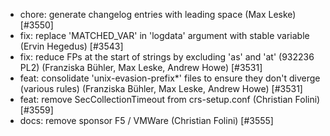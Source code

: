  * chore: generate changelog entries with leading space (Max Leske) [#3550]
 * fix: replace 'MATCHED_VAR' in 'logdata' argument with stable variable (Ervin Hegedus) [#3543]
 * fix: reduce FPs at the start of strings by excluding 'as' and 'at' (932236 PL2) (Franziska Bühler, Max Leske, Andrew Howe) [#3531]
 * feat: consolidate 'unix-evasion-prefix*' files to ensure they don't diverge (various rules) (Franziska Bühler, Max Leske, Andrew Howe) [#3531]
 * feat: remove SecCollectionTimeout from crs-setup.conf (Christian Folini) [#3559]
 * docs: remove sponsor F5 / VMWare (Christian Folini) [#3555]
